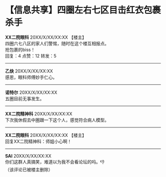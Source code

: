 <script src="../../assets/js/linkify-characters.js"></script>
# 【信息共享】四圈左右七区目击红衣包裹杀手

**XX二院眼科** 20XX/X/XX/XX:XX 【楼主】  
四圈六七八区的家人们警惕，随时在这个楼互相报点。  
抢包裹的biss！  
回复：4    点赞：12     转发：5  

---

**乙炔** 20XX/X/XX/XX:XX  
感恩，眼科师傅妙手仁心。

---

**诺特尔** 20XX/X/XX/XX:XX  
五圈目前无事发生。

---

**XX二院精神科** 20XX/X/XX/XX:XX  
下次我休假去中圈跟一下这个人，感觉符合病人模型。

---

**XX二院眼科** 20XX/X/XX/XX:XX 【楼主】  
回复XX二院精神科：师姐小心啊！

---

**SAI** 20XX/X/XX/XX:XX  
你们这群人真搞笑，难道以为我不会看论坛的吗。👎  
（该评论已被楼主删除）
